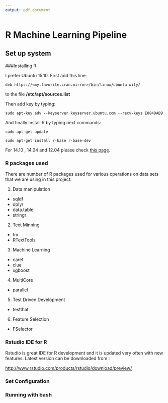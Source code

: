 ```yaml
---
output: pdf_document
---
```



# R Machine Learning Pipeline


## Set up system


###Installing R

I prefer Ubuntu 15.10. First add this line:

``` deb https://<my.favorite.cran.mirror>/bin/linux/ubuntu wily/ ```

to the file **/etc/apt/sources.list**

Then add key by typing:

```sudo apt-key adv --keyserver keyserver.ubuntu.com --recv-keys E084DAB9```

And finally install R by typing next commands:

```sudo apt-get update```

```sudo apt-get install r-base r-base-dev```

For 14.10 , 14.04 and 12.04 please check [this page](https://cran.r-project.org/bin/linux/ubuntu/README).

### R packages used

There are number of R packages used for various operations on data sets that we are using in this project.

1. Data manipulation

  + sqldf
  + dplyr
  + data.table
  + stringr

2. Text Minning

  + tm
  + RTextTools

3. Machine Learning

  + caret
  + clue
  + xgboost

4. MultiCore

  + parallel

5. Test Driven Development

  + testthat
  
6. Feature Selection

  + FSelector



### Rstudio IDE for R

Rstudio is great IDE for R development and it is updated very often with new features. Latest version can be downloaded from :

http://www.rstudio.com/products/rstudio/download/preview/

### Set Configuration



### Running with bash









